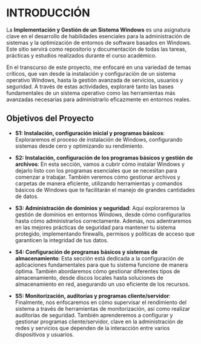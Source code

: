 # __INTRODUCCIÓN__

La **Implementación y Gestión de un Sistema Windows** es una asignatura clave en el desarrollo de habilidades esenciales para la administración de sistemas y la optimización de entornos de software basados en Windows. Este sitio servirá como repositorio y documentación de todas las tareas, prácticas y estudios realizados durante el curso académico.

En el transcurso de este proyecto, me enfocaré en una variedad de temas críticos, que van desde la instalación y configuración de un sistema operativo Windows, hasta la gestión avanzada de servicios, usuarios y seguridad. A través de estas actividades, exploraré tanto las bases fundamentales de un sistema operativo como las herramientas más avanzadas necesarias para administrarlo eficazmente en entornos reales.

## __Objetivos del Proyecto__

- **S1: Instalación, configuración inicial y programas básicos**: Exploraremos el proceso de instalación de Windows, configurando sistemas desde cero y optimizando su rendimiento.

- **S2: Instalación, configuración de los programas básicos y gestión de archivos**: En esta sección, vamos a cubrir cómo instalar Windows y dejarlo listo con los programas esenciales que se necesitan para comenzar a trabajar. También veremos cómo gestionar archivos y carpetas de manera eficiente, utilizando herramientas y comandos básicos de Windows que te facilitarán el manejo de grandes cantidades de datos.

- **S3: Administración de dominios y seguridad**: Aquí exploraremos la gestión de dominios en entornos Windows, desde cómo configurarlos hasta cómo administrarlos correctamente. Además, nos adentraremos en las mejores prácticas de seguridad para mantener tu sistema protegido, implementando firewalls, permisos y políticas de acceso que garanticen la integridad de tus datos.

- **S4: Configuración de programas básicos y sistemas de almacenamiento**: Esta sección está dedicada a la configuración de aplicaciones fundamentales para que tu sistema funcione de manera óptima. También abordaremos cómo gestionar diferentes tipos de almacenamiento, desde discos locales hasta soluciones de almacenamiento en red, asegurando un uso eficiente de los recursos.

- **S5: Monitorización, auditorías y programas cliente/servidor**: Finalmente, nos enfocaremos en cómo supervisar el rendimiento del sistema a través de herramientas de monitorización, así como realizar auditorías de seguridad. También aprenderemos a configurar y gestionar programas cliente/servidor, clave en la administración de redes y servicios que dependen de la interacción entre varios dispositivos y usuarios.